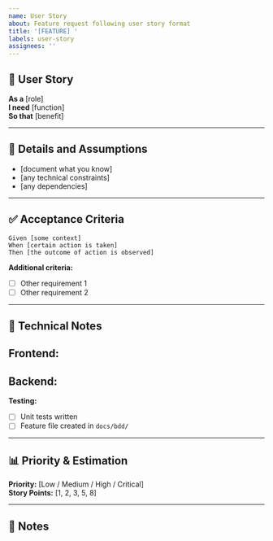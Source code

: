 ```yaml
---
name: User Story
about: Feature request following user story format
title: '[FEATURE] '
labels: user-story
assignees: ''
---
```


## 📖 User Story

**As a** [role]  
**I need** [function]  
**So that** [benefit]

---

## 📝 Details and Assumptions

* [document what you know]
* [any technical constraints]
* [any dependencies]

---

## ✅ Acceptance Criteria

```gherkin
Given [some context]
When [certain action is taken]
Then [the outcome of action is observed]
```

**Additional criteria:**
- [ ] Other requirement 1
- [ ] Other requirement 2

---

## 🔧 Technical Notes

**Frontend:**
- 

**Backend:**
- 

**Testing:**
- [ ] Unit tests written
- [ ] Feature file created in `docs/bdd/`

---

## 📊 Priority & Estimation

**Priority:** [Low / Medium / High / Critical]  
**Story Points:** [1, 2, 3, 5, 8]

---

## 📝 Notes
